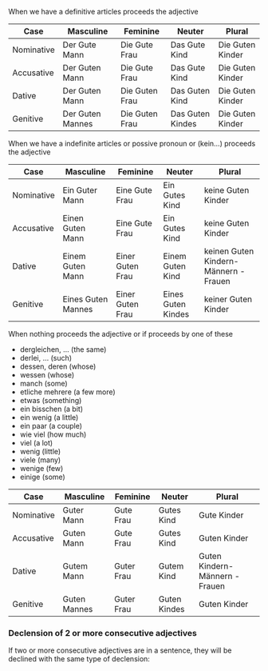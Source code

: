 When we have a definitive articles proceeds the adjective

| Case       | Masculine        | Feminine       | Neuter           | Plural           |
| ---------- | ---------------- | -------------- | ---------------- | ---------------- |
| Nominative | Der Gute Mann    | Die Gute Frau  | Das Gute Kind    | Die Guten Kinder |
| Accusative | Der Guten Mann   | Die Gute Frau  | Das Gute Kind    | Die Guten Kinder |
| Dative     | Der Guten Mann   | Die Guten Frau | Das Guten Kind   | Die Guten Kinder |
| Genitive   | Der Guten Mannes | Die Guten Frau | Das Guten Kindes | Die Guten Kinder |

When we have a indefinite articles or possive pronoun or (kein...) proceeds the adjective

| Case       | Masculine          | Feminine         | Neuter             | Plural                                 |
| ---------- | ------------------ | ---------------- | ------------------ | -------------------------------------- |
| Nominative | Ein Guter Mann     | Eine Gute Frau   | Ein Gutes Kind     | keine Guten Kinder                     |
| Accusative | Einen Guten Mann   | Eine Gute Frau   | Ein Gutes Kind     | keine Guten Kinder                     |
| Dative     | Einem Guten Mann   | Einer Guten Frau | Einem Guten Kind   | keinen Guten Kindern- Männern - Frauen |
| Genitive   | Eines Guten Mannes | Einer Guten Frau | Eines Guten Kindes | keiner Guten Kinder                    |



When nothing proceeds the adjective or if proceeds by one of these

-   dergleichen, ... (the same)
-   derlei, ... (such)
-   dessen, deren (whose)
-   wessen (whose)
-   manch (some)
-   etliche mehrere (a few more)
-   etwas (something)
-   ein bisschen (a bit)
-   ein wenig (a little)
-   ein paar (a couple)
-   wie viel (how much)
-   viel (a lot)
-   wenig (little)
-   viele (many)
-   wenige (few)
-   einige (some)

| Case       | Masculine    | Feminine   | Neuter       | Plural                          |
| ---------- | ------------ | ---------- | ------------ | ------------------------------- |
| Nominative | Guter Mann   | Gute Frau  | Gutes Kind   | Gute Kinder                     |
| Accusative | Guten Mann   | Gute Frau  | Gutes Kind   | Guten Kinder                    |
| Dative     | Gutem Mann   | Guter Frau | Gutem Kind   | Guten Kindern- Männern - Frauen |
| Genitive   | Guten Mannes | Guter Frau | Guten Kindes | Guten Kinder                    |

### Declension of 2 or more consecutive adjectives

If two or more consecutive adjectives are in a sentence, they will be declined with the same type of declension:
